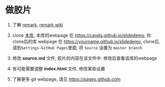 # 做胶片

1. 了解 [remark](http://remarkjs.com), [remark wiki](https://github.com/gnab/remark/wiki)

2. clone [本库](https://github.com/caodg/slidedemo), 本库的webpage 在 https://caodg.github.io/slidedemo, 你clone后的库 webpage 在 https://yourname.github.io/slidedemo, clone后, 请到`Settings-GitHub Pages`里面, 将 `Source` 设置为 `master branch`

3. 修改 **source.md** 文件, 胶片的内容在该文件中. 修改后查看该库的webpage

4. 有可能需要调整 **index.html** 文件, 修改某些设置

5. 了解更多 git webpage, 请见 https://pages.github.com
